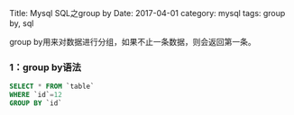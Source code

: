 Title: Mysql SQL之group by
Date: 2017-04-01
category: mysql
tags: group by, sql

group by用来对数据进行分组，如果不止一条数据，则会返回第一条。

### 1：group by语法
```SQL
SELECT * FROM `table`
WHERE `id`=12
GROUP BY `id`
```
